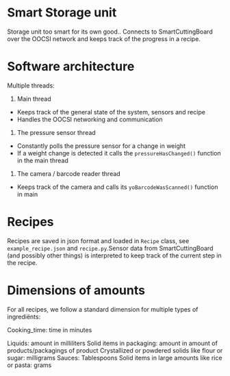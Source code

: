 # Smart Storage unit

Storage unit too smart for its own good..
Connects to SmartCuttingBoard over the OOCSI network and keeps track of the progress in a recipe.

# Software architecture

Multiple threads:

1. Main thread
  * Keeps track of the general state of the system, sensors and recipe
  * Handles the OOCSI networking and communication
1. The pressure sensor thread
  * Constantly polls the pressure sensor for a change in weight
  * If a weight change is detected it calls the `pressureHasChanged()` function in the main thread
1. The camera / barcode reader thread
  * Keeps track of the camera and calls its `yoBarcodeWasScanned()` function in main

# Recipes

Recipes are saved in json format and loaded in `Recipe` class, see `example_recipe.json` and `recipe.py`.Sensor data from SmartCuttingBoard (and possibly other things) is interpreted to keep track of the current step in the recipe.

# Dimensions of amounts

For all recipes, we follow a standard dimension for multiple types of ingrediënts:

Cooking_time: time in minutes

Liquids: amount in milliliters
Solid items in packaging: amount in amount of products/packagings of product
Crystallized or powdered solids like flour or sugar: milligrams
Sauces: Tablespoons
Solid items in large amounts like rice or pasta: grams

